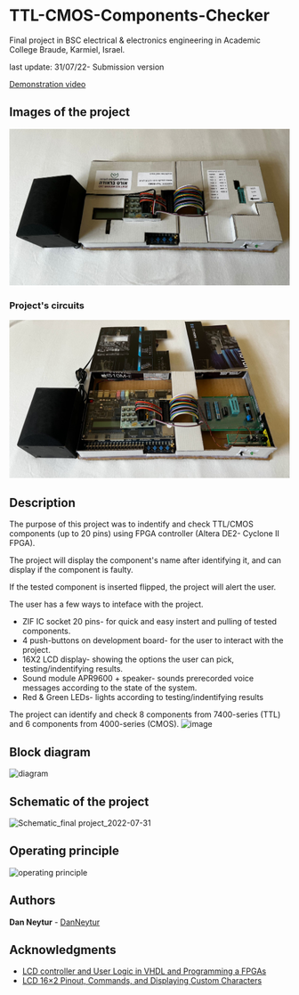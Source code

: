 # TTL-CMOS-Components-Checker

Final project in BSC electrical & electronics engineering in Academic College Braude, Karmiel, Israel.

last update: 31/07/22- Submission version

[Demonstration video](https://youtu.be/3ToF3FLL9-4)

## Images of the project
![project](project.jpeg)

### Project's circuits
![circuits](circuits.jpg)

## Description

The purpose of this project was to indentify and check TTL/CMOS components (up to 20 pins) using FPGA controller (Altera DE2- Cyclone II FPGA).

The project will display the component's name after identifying it, and can display if the component is faulty.

If the tested component is inserted flipped, the project will alert the user.

The user has a few ways to inteface with the project.
* ZIF IC socket 20 pins- for quick and easy instert and pulling of tested components.
* 4 push-buttons on development board- for the user to interact with the project.
* 16X2 LCD display- showing the options the user can pick, testing/indentifying results.
* Sound module APR9600 + speaker- sounds prerecorded voice messages according to the state of the system.
* Red & Green LEDs- lights according to testing/indentifying results

The project can identify and check 8 components from 7400-series (TTL) and 6 components from 4000-series (CMOS).
![image](https://user-images.githubusercontent.com/120782729/208678000-ca01c9a6-6578-4e61-839c-b0b862f28ab1.png)

## Block diagram 
![diagram](https://user-images.githubusercontent.com/120782729/208675474-6316296e-0fe1-47c5-a3c1-691de0699b69.png)

## Schematic of the project
![Schematic_final project_2022-07-31](https://user-images.githubusercontent.com/120782729/208676089-7c150063-2cf0-44c7-b6ca-462761f1db77.png)

## Operating principle
![operating principle](https://user-images.githubusercontent.com/120782729/208689225-a343e870-cd46-41b1-bee6-400f6b99c737.png)

## Authors

**Dan Neytur** - [DanNeytur](https://github.com/DanNeytur)

## Acknowledgments
* [LCD controller and User Logic in VHDL and Programming a FPGAs
](https://openlab.citytech.cuny.edu/wang-cet4805/files/2017/04/LCD-controller-and-User-Logic-in-VHDL-and-Programming-a-FPGAs_posted.pdf)
* [LCD 16×2 Pinout, Commands, and Displaying Custom Characters](https://www.electronicsforu.com/technology-trends/learn-electronics/16x2-lcd-pinout-diagram)
